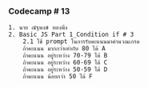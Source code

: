 ### Codecamp # 13
    1. นาย ณัฐพงษ์ ทองพึง
    2. Basic JS Part 1_Condition if # 3
        2.1 ใช้ prompt ในการรับคะแนนมาคำนวณเกรด
        ถ้าคะแนน มากกว่าเท่ากับ 80 ได้ A
        ถ้าคะแนน อยู่ระหว่าง 70-79 ได้ B
        ถ้าคะแนน อยู่ระหว่าง 60-69 ได้ C
        ถ้าคะแนน อยู่ระหว่าง 50-59 ได้ D
        ถ้าคะแนน น้อยกว่า 50 ได้ F
        